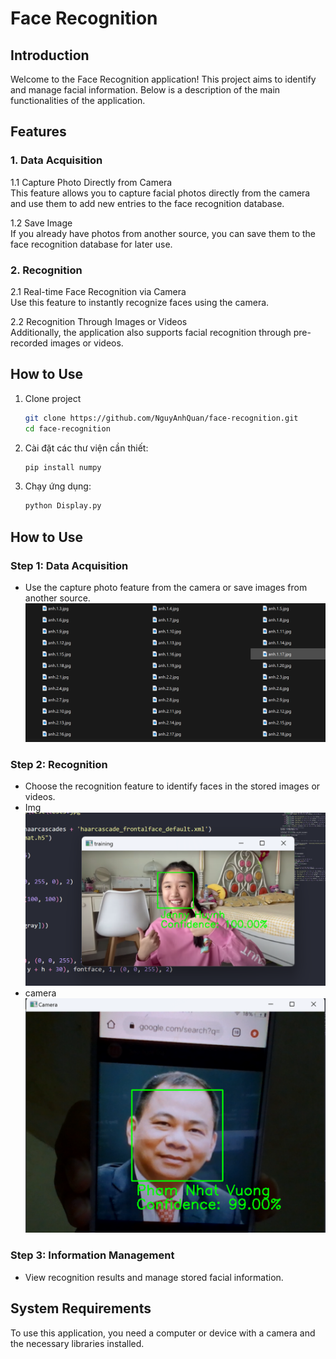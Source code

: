 # Face Recognition 

## Introduction
Welcome to the Face Recognition application! This project aims to identify and manage facial information. Below is a description of the main functionalities of the application.

## Features
### 1. Data Acquisition
1.1 Capture Photo Directly from Camera<br>
This feature allows you to capture facial photos directly from the camera and use them to add new entries to the face recognition database.<br>

1.2 Save Image<br>
If you already have photos from another source, you can save them to the face recognition database for later use.

### 2. Recognition
2.1 Real-time Face Recognition via Camera<br>
Use this feature to instantly recognize faces using the camera.

2.2 Recognition Through Images or Videos<br>
Additionally, the application also supports facial recognition through pre-recorded images or videos.

## How to Use
1. Clone project
    ```bash
    git clone https://github.com/NguyAnhQuan/face-recognition.git
    cd face-recognition
    ```   

2. Cài đặt các thư viện cần thiết:
    ```bash
    pip install numpy 
    ```

3. Chạy ứng dụng:
    ```bash
    python Display.py
    ```
## How to Use
### Step 1: Data Acquisition
- Use the capture photo feature from the camera or save images from another source.
![data](./img/data.png)
### Step 2: Recognition
- Choose the recognition feature to identify faces in the stored images or videos.
- Img
![Img](./img/faceDisk.png)
- camera
![Cam](./img/cam.png)
### Step 3: Information Management
- View recognition results and manage stored facial information.

## System Requirements
To use this application, you need a computer or device with a camera and the necessary libraries installed.
